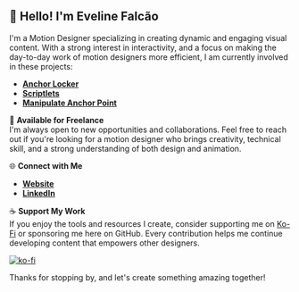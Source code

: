 ## 👋 Hello! I'm Eveline Falcão

<!--
**evefalcao/evefalcao** is a ✨ _special_ ✨ repository because its `README.md` (this file) appears on your GitHub profile.

Here are some ideas to get you started:

- 🔭 I’m currently working on ...
- 🌱 I’m currently learning ...
- 👯 I’m looking to collaborate on ...
- 🤔 I’m looking for help with ...
- 💬 Ask me about ...
- 📫 How to reach me: ...
- 😄 Pronouns: ...
- ⚡ Fun fact: ...
-->
I'm a Motion Designer specializing in creating dynamic and engaging visual content. With a strong interest in interactivity, and a focus on making the day-to-day work of motion designers more efficient, I am currently involved in these projects:


- **[Anchor Locker](https://github.com/evefalcao/EF_Anchor-Locker)**
- **[Scriptlets](https://github.com/evefalcao/EF_After-Effects-Scriptlets)**
- **[Manipulate Anchor Point](https://github.com/evefalcao/EF_Manipulate-Anchor-Point)**

💼 **Available for Freelance**  
I'm always open to new opportunities and collaborations. Feel free to reach out if you're looking for a motion designer who brings creativity, technical skill, and a strong understanding of both design and animation.

🌐 **Connect with Me**  
- **[Website](https://evelinefalcao.com/)**
- **[LinkedIn](https://www.linkedin.com/in/evelinefalcao/)**

☕ **Support My Work**  
If you enjoy the tools and resources I create, consider supporting me on [Ko-Fi](https://ko-fi.com/your_kofi_evefalcao) or sponsoring me here on GitHub. Every contribution helps me continue developing content that empowers other designers.

[![ko-fi](https://ko-fi.com/img/githubbutton_sm.svg)](https://ko-fi.com/M4M212BC7C)

Thanks for stopping by, and let's create something amazing together!
